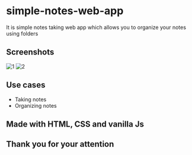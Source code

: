 # simple-notes-web-app

It is simple notes taking web app which allows you to organize your notes using folders

## Screenshots
![1](https://github.com/user-attachments/assets/7ae8d4fd-570c-4055-a7cc-c518cd23e169)
![2](https://github.com/user-attachments/assets/6ce26eae-beb3-4265-8095-54d26944ec8a)

## Use cases
- Taking notes
- Organizing notes

## Made with HTML, CSS and vanilla Js 

## Thank you for your attention
